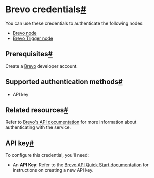 [](https://github.com/n8n-io/n8n-docs/edit/main/docs/integrations/builtin/credentials/brevo.md "Edit this page")

# Brevo credentials[#](#brevo-credentials "Permanent link")

You can use these credentials to authenticate the following nodes:

*   [Brevo node](../../app-nodes/n8n-nodes-base.brevo/)
*   [Brevo Trigger node](../../trigger-nodes/n8n-nodes-base.brevotrigger/)

## Prerequisites[#](#prerequisites "Permanent link")

Create a [Brevo](https://www.brevo.com/) developer account.

## Supported authentication methods[#](#supported-authentication-methods "Permanent link")

*   API key

## Related resources[#](#related-resources "Permanent link")

Refer to [Brevo's API documentation](https://developers.brevo.com/reference/getting-started-1) for more information about authenticating with the service.

## API key[#](#api-key "Permanent link")

To configure this credential, you'll need:

*   An **API Key**: Refer to the [Brevo API Quick Start documentation](https://developers.brevo.com/docs/getting-started#quick-start) for instructions on creating a new API key.